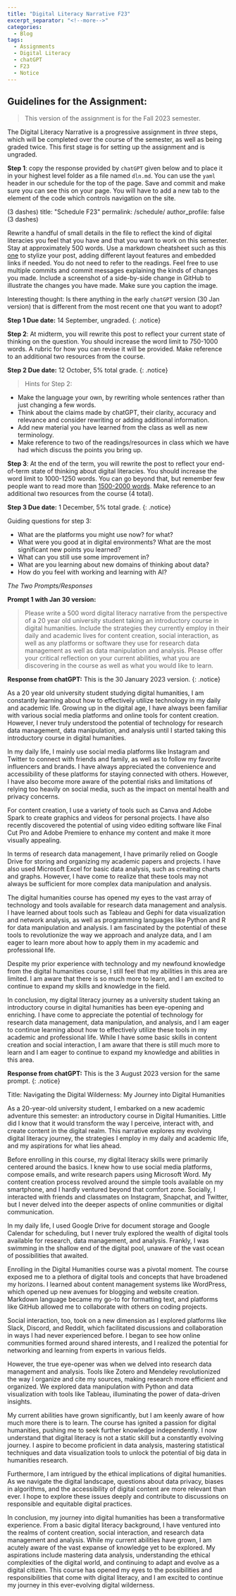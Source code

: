 ```yaml
---
title: "Digital Literacy Narrative F23"
excerpt_separator: "<!--more-->"
categories:
  - Blog
tags:
  - Assignments
  - Digital Literacy
  - chatGPT
  - F23
  - Notice
---
```


## Guidelines for the Assignment: 

> This version of the assignment is for the Fall 2023 semester. 

The Digital Literacy Narrative is a progressive assignment in *three* steps, which will be completed over the course of the semester, as well as being graded twice. This first stage is for setting up the assignment and is ungraded.

**Step 1**: copy the response provided by `chatGPT` given below and to place it in your highest level folder as a file named `dln.md`. You can use the `yaml` header in our schedule for the top of the page. Save and commit and make sure you can see this on your page. You will have to add a new tab to the element of the code which controls navigation on the site.

(3 dashes)
title: "Schedule F23"
permalink: /schedule/
author_profile: false
(3 dashes)

Rewrite a handful of small details in the file to reflect the kind of digital literacies you feel that you have and that you want to work on this semester. Stay at approximately 500 words. Use a markdown cheatsheet such as this [one](https://www.markdownguide.org/cheat-sheet) to stylize your post, adding different layout features and embedded links if needed. You do not need to refer to the readings. Feel free to use multiple commits and commit messages explaining the kinds of changes you made. Include a screenshot of a side-by-side change in GitHub to illustrate the changes you have made. Make sure you caption the image. 

Interesting thought: Is there anything in the early `chatGPT` version (30 Jan version) that is different from the most recent one that you want to adopt? 

**Step 1 Due date:** 14 September, ungraded.
{: .notice}

**Step 2**: At midterm, you will rewrite this post to reflect your current state of thinking on the question. You should increase the word limit to 750-1000 words. A rubric for how you can revise it will be provided. Make reference to an additional two resources from the course. 

**Step 2 Due date:** 12 October, 5% total grade.
{: .notice}

> Hints for Step 2: 

- Make the language your own, by rewriting whole sentences rather than just changing a few words. 
- Think about the claims made by chatGPT, their clarity, accuracy and relevance and consider rewriting or adding additional information. 
- Add new material you have learned from the class as well as new terminology.
- Make reference to two of the readings/resources in class which we have had which discuss the points you bring up. 


**Step 3**: At the end of the term, you will rewrite the post to reflect your end-of-term state of thinking about digital literacies. You should increase the word limit to 1000-1250 words. You can go beyond that, but remember few people want to read more than [1500-2000 words](https://rockcontent.com/blog/how-long-should-a-blog-post-be/). Make reference to an additional two resources from the course (4 total). 

**Step 3 Due date:** 1 December, 5% total grade.
{: .notice}

Guiding questions for step 3: 
- What are the platforms you might use now? for what? 
- What were you good at in digital environments? What are the most significant new points you learned? 
- What can you still use some improvement in? 
- What are you learning about new domains of thinking about data?
- How do you feel with working and learning with AI?  

*The Two Prompts/Responses*

**Prompt 1 with Jan 30 version:** 

> Please write a 500 word digital literacy narrative from the perspective of a 20 year old university student taking an introductory course in digital humanities. Include the strategies they currently employ in their daily and academic lives for content creation, social interaction, as well as any platforms or software they use for research data management as well as data manipulation and analysis. Please offer your critical reflection on your current abilities, what you are discovering in the course as well as what you would like to learn.

**Response from chatGPT:** This is the 30 January 2023 version.
{: .notice}

As a 20 year old university student studying digital humanities, I am constantly learning about how to effectively utilize technology in my daily and academic life. Growing up in the digital age, I have always been familiar with various social media platforms and online tools for content creation. However, I never truly understood the potential of technology for research data management, data manipulation, and analysis until I started taking this introductory course in digital humanities.

In my daily life, I mainly use social media platforms like Instagram and Twitter to connect with friends and family, as well as to follow my favorite influencers and brands. I have always appreciated the convenience and accessibility of these platforms for staying connected with others. However, I have also become more aware of the potential risks and limitations of relying too heavily on social media, such as the impact on mental health and privacy concerns.

For content creation, I use a variety of tools such as Canva and Adobe Spark to create graphics and videos for personal projects. I have also recently discovered the potential of using video editing software like Final Cut Pro and Adobe Premiere to enhance my content and make it more visually appealing.

In terms of research data management, I have primarily relied on Google Drive for storing and organizing my academic papers and projects. I have also used Microsoft Excel for basic data analysis, such as creating charts and graphs. However, I have come to realize that these tools may not always be sufficient for more complex data manipulation and analysis.

The digital humanities course has opened my eyes to the vast array of technology and tools available for research data management and analysis. I have learned about tools such as Tableau and Gephi for data visualization and network analysis, as well as programming languages like Python and R for data manipulation and analysis. I am fascinated by the potential of these tools to revolutionize the way we approach and analyze data, and I am eager to learn more about how to apply them in my academic and professional life.

Despite my prior experience with technology and my newfound knowledge from the digital humanities course, I still feel that my abilities in this area are limited. I am aware that there is so much more to learn, and I am excited to continue to expand my skills and knowledge in the field.

In conclusion, my digital literacy journey as a university student taking an introductory course in digital humanities has been eye-opening and enriching. I have come to appreciate the potential of technology for research data management, data manipulation, and analysis, and I am eager to continue learning about how to effectively utilize these tools in my academic and professional life. While I have some basic skills in content creation and social interaction, I am aware that there is still much more to learn and I am eager to continue to expand my knowledge and abilities in this area.

**Response from chatGPT:** This is the 3 August 2023 version for the same prompt.
{: .notice}

Title: Navigating the Digital Wilderness: My Journey into Digital Humanities

As a 20-year-old university student, I embarked on a new academic adventure this semester: an introductory course in Digital Humanities. Little did I know that it would transform the way I perceive, interact with, and create content in the digital realm. This narrative explores my evolving digital literacy journey, the strategies I employ in my daily and academic life, and my aspirations for what lies ahead.

Before enrolling in this course, my digital literacy skills were primarily centered around the basics. I knew how to use social media platforms, compose emails, and write research papers using Microsoft Word. My content creation process revolved around the simple tools available on my smartphone, and I hardly ventured beyond that comfort zone. Socially, I interacted with friends and classmates on Instagram, Snapchat, and Twitter, but I never delved into the deeper aspects of online communities or digital communication.

In my daily life, I used Google Drive for document storage and Google Calendar for scheduling, but I never truly explored the wealth of digital tools available for research, data management, and analysis. Frankly, I was swimming in the shallow end of the digital pool, unaware of the vast ocean of possibilities that awaited.

Enrolling in the Digital Humanities course was a pivotal moment. The course exposed me to a plethora of digital tools and concepts that have broadened my horizons. I learned about content management systems like WordPress, which opened up new avenues for blogging and website creation. Markdown language became my go-to for formatting text, and platforms like GitHub allowed me to collaborate with others on coding projects.

Social interaction, too, took on a new dimension as I explored platforms like Slack, Discord, and Reddit, which facilitated discussions and collaboration in ways I had never experienced before. I began to see how online communities formed around shared interests, and I realized the potential for networking and learning from experts in various fields.

However, the true eye-opener was when we delved into research data management and analysis. Tools like Zotero and Mendeley revolutionized the way I organize and cite my sources, making research more efficient and organized. We explored data manipulation with Python and data visualization with tools like Tableau, illuminating the power of data-driven insights.

My current abilities have grown significantly, but I am keenly aware of how much more there is to learn. The course has ignited a passion for digital humanities, pushing me to seek further knowledge independently. I now understand that digital literacy is not a static skill but a constantly evolving journey. I aspire to become proficient in data analysis, mastering statistical techniques and data visualization tools to unlock the potential of big data in humanities research.

Furthermore, I am intrigued by the ethical implications of digital humanities. As we navigate the digital landscape, questions about data privacy, biases in algorithms, and the accessibility of digital content are more relevant than ever. I hope to explore these issues deeply and contribute to discussions on responsible and equitable digital practices.

In conclusion, my journey into digital humanities has been a transformative experience. From a basic digital literacy background, I have ventured into the realms of content creation, social interaction, and research data management and analysis. While my current abilities have grown, I am acutely aware of the vast expanse of knowledge yet to be explored. My aspirations include mastering data analysis, understanding the ethical complexities of the digital world, and continuing to adapt and evolve as a digital citizen. This course has opened my eyes to the possibilities and responsibilities that come with digital literacy, and I am excited to continue my journey in this ever-evolving digital wilderness.